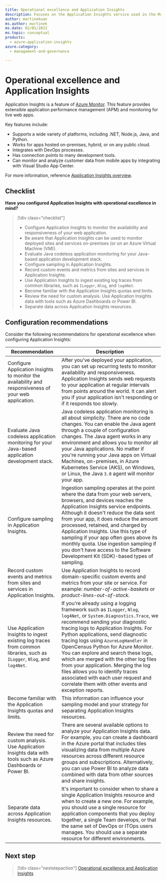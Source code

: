 ```yaml
---
title: Operational excellence and Application Insights
description: Focuses on the Application Insights service used in the Monitoring solution to provide best-practice and configuration recommendations related to Operational excellence.
author: martinekuan
ms.author: martinek
ms.date: 02/01/2022
ms.topic: conceptual
products:
  - azure-application-insights
azure.category:
  - management-and-governance

---
```


# Operational excellence and Application Insights

Application Insights is a feature of [Azure Monitor](/azure/azure-monitor/overview). This feature provides extensible application performance management (APM) and monitoring for live web apps.

Key features include:

- Supports a wide variety of platforms, including .NET, Node.js, Java, and Python.
- Works for apps hosted on-premises, hybrid, or on any public cloud.
- Integrates with DevOps processes.
- Has connection points to many development tools.
- Can monitor and analyze customer data from mobile apps by integrating with Visual Studio App Center.

For more information, reference [Application Insights overview](/azure/azure-monitor/app/app-insights-overview).

## Checklist

**Have you configured Application Insights with operational excellence in mind?**

> [!div class="checklist"]
> - Configure Application Insights to monitor the availability and responsiveness of your web application.
> - Be aware that Application Insights can be used to monitor deployed sites and services on-premises (or on an Azure Virtual Machine (VM)).
> - Evaluate Java codeless application monitoring for your Java-based application development stack.
> - Configure sampling in Application Insights.
> - Record custom events and metrics from sites and services in Application Insights.
> - Use Application Insights to ingest existing log traces from common libraries, such as `ILogger`, `Nlog`, and `log4Net`.
> - Become familiar with the Application Insights quotas and limits.
> - Review the need for custom analysis. Use Application Insights data with tools such as Azure Dashboards or Power BI.
> - Separate data across Application Insights resources.

## Configuration recommendations

Consider the following recommendations for operational excellence when configuring Application Insights:

|Recommendation|Description|
|--------------|-----------|
|Configure Application Insights to monitor the availability and responsiveness of your web application.|After you've deployed your application, you can set up recurring tests to monitor availability and responsiveness. Application Insights sends web requests to your application at regular intervals from points around the world. It can alert you if your application isn't responding or if it responds too slowly.|
|Evaluate Java codeless application monitoring for your Java-based application development stack.|Java codeless application monitoring is all about simplicity. There are no code changes. You can enable the Java agent through a couple of configuration changes. The Java agent works in any environment and allows you to monitor all your Java applications. No matter if you're running your Java apps on Virtual Machines, on-premises, in Azure Kubernetes Service (AKS), on Windows, or Linux, the Java `3.0` agent will monitor your app.|
|Configure sampling in Application Insights.|Ingestion sampling operates at the point where the data from your web servers, browsers, and devices reaches the Application Insights service endpoints. Although it doesn't reduce the data sent from your app, it does reduce the amount processed, retained, and charged by Application Insights. Use this type of sampling if your app often goes above its monthly quota. Use ingestion sampling if you don't have access to the Software Development Kit (SDK)-based types of sampling.|
|Record custom events and metrics from sites and services in Application Insights.|Use Application Insights to record domain-specific custom events and metrics from your site or service. For example: *number-of-active-baskets* or *product-lines-out-of-stock*.|
|Use Application Insights to ingest existing log traces from common libraries, such as `ILogger`, `Nlog`, and `log4Net`.|If you're already using a logging framework such as `ILogger`, `Nlog`, `log4Net`, or `System.Diagnostics.Trace`, we recommend sending your diagnostic tracing logs to Application Insights. For Python applications, send diagnostic tracing logs using `AzureLogHandler` in OpenCensus Python for Azure Monitor. You can explore and search these logs, which are merged with the other log files from your application. Merging the log files allows you to identify traces associated with each user request and correlate them with other events and exception reports.|
|Become familiar with the Application Insights quotas and limits.|This information can influence your sampling model and your strategy for separating Application Insights resources.|
|Review the need for custom analysis. Use Application Insights data with tools such as Azure Dashboards or Power BI.|There are several available options to analyze your Application Insights data. For example, you can create a dashboard in the Azure portal that includes tiles visualizing data from multiple Azure resources across different resource groups and subscriptions. Alternatively, you can use Power BI to analyze data combined with data from other sources and share insights.|
|Separate data across Application Insights resources.|It's important to consider when to share a single Application Insights resource and when to create a new one. For example, you should use a single resource for application components that you deploy together, a single Team develops, or that the same set of DevOps or ITOps users manages. You should use a separate resource for different environments.|

## Next step

> [!div class="nextstepaction"]
> [Operational excellence and Application Insights](operational-excellence.md)